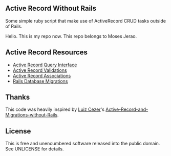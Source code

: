 ## Active Record Without Rails

Some simple ruby script that make use of ActiveRecord CRUD tasks outside of Rails.

Hello. This is my repo now. This repo belongs to Moses Jerao.

## Active Record Resources

* [Active Record Query Interface](http://guides.rubyonrails.org/active_record_querying.html)
* [Active Record Validations](http://guides.rubyonrails.org/active_record_validations_callbacks.html)
* [Active Record Associations](http://guides.rubyonrails.org/association_basics.html)
* [Rails Database Migrations](http://guides.rubyonrails.org/migrations.html)

## Thanks

This code was heavily inspired by [Luiz Cezer](https://github.com/lccezinha)'s [Active-Record-and-Migrations-without-Rails](https://github.com/lccezinha/Active-Record-and-Migrations-without-Rails).

## License

This is free and unencumbered software released into the public domain. See UNLICENSE for details.
